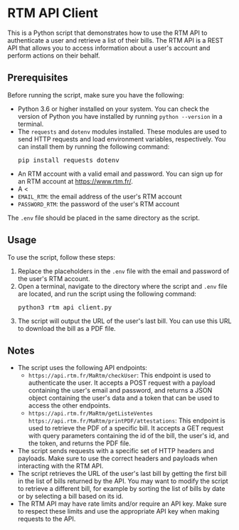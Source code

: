 <!DOCTYPE html>
<html>
  <head>
    <title>RTM API Client</title>
  </head>
  <body>
    <h1>RTM API Client</h1>
    <p>
      This is a Python script that demonstrates how to use the RTM API to authenticate a user and retrieve a list of their bills. The RTM API is a REST API that allows you to access information about a user's account and perform actions on their behalf.
    </p>
    <h2>Prerequisites</h2>
    <p>
      Before running the script, make sure you have the following:
    </p>
    <ul>
      <li>
        Python 3.6 or higher installed on your system. You can check the version of Python you have installed by running <code>python --version</code> in a terminal.
      </li>
      <li>
        The <code>requests</code> and <code>dotenv</code> modules installed. These modules are used to send HTTP requests and load environment variables, respectively. You can install them by running the following command:
        <pre>pip install requests dotenv</pre>
      </li>
      <li>
        An RTM account with a valid email and password. You can sign up for an RTM account at <a href="https://www.rtm.fr/">https://www.rtm.fr/</a>.
      </li>
      <li>
        A <        <li><code>EMAIL_RTM</code>: the email address of the user's RTM account</li>
        <li><code>PASSWORD_RTM</code>: the password of the user's RTM account</li>
      </ul>
      The <code>.env</code> file should be placed in the same directory as the script.
    </li>
  </ul>
  <h2>Usage</h2>
  <p>
    To use the script, follow these steps:
  </p>
  <ol>
    <li>
      Replace the placeholders in the <code>.env</code> file with the email and password of the user's RTM account.
    </li>
    <li>
      Open a terminal, navigate to the directory where the script and <code>.env</code> file are located, and run the script using the following command:
      <pre>python3 rtm_api_client.py</pre>
    </li>
    <li>
      The script will output the URL of the user's last bill. You can use this URL to download the bill as a PDF file.
    </li>
  </ol>
  <h2>Notes</h2>
  <ul>
    <li>
      The script uses the following API endpoints:
      <ul>
        <li>
          <code>https://api.rtm.fr/MaRtm/checkUser</code>: This endpoint is used to authenticate the user. It accepts a POST request with a payload containing the user's email and password, and returns a JSON object containing the user's data and a token that can be used to access the other endpoints.
        </li>
        <li>
          <code>https://api.rtm.fr/MaRtm/getListeVentes</code>
          <code>https://api.rtm.fr/MaRtm/printPDF/attestations</code>: This endpoint is used to retrieve the PDF of a specific bill. It accepts a GET request with query parameters containing the id of the bill, the user's id, and the token, and returns the PDF file.
        </li>
      </ul>
    </li>
    <li>
      The script sends requests with a specific set of HTTP headers and payloads. Make sure to use the correct headers and payloads when interacting with the RTM API.
    </li>
    <li>
      The script retrieves the URL of the user's last bill by getting the first bill in the list of bills returned by the API. You may want to modify the script to retrieve a different bill, for example by sorting the list of bills by date or by selecting a bill based on its id.
    </li>
    <li>
      The RTM API may have rate limits and/or require an API key. Make sure to respect these limits and use the appropriate API key when making requests to the API.
    </li>
  </ul>
</body>
</html>

